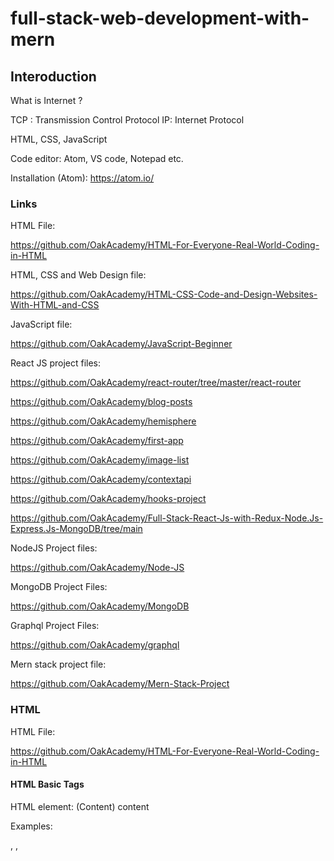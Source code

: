# full-stack-web-development-with-mern

## Interoduction

What is Internet ?

TCP : Transmission Control Protocol
IP: Internet Protocol

HTML, CSS, JavaScript

Code editor: Atom, VS code, Notepad etc.

Installation (Atom): https://atom.io/

### Links

HTML File:

https://github.com/OakAcademy/HTML-For-Everyone-Real-World-Coding-in-HTML

HTML, CSS and Web Design file:

https://github.com/OakAcademy/HTML-CSS-Code-and-Design-Websites-With-HTML-and-CSS

JavaScript file:

https://github.com/OakAcademy/JavaScript-Beginner

React JS project files:

https://github.com/OakAcademy/react-router/tree/master/react-router

https://github.com/OakAcademy/blog-posts

https://github.com/OakAcademy/hemisphere

https://github.com/OakAcademy/first-app

https://github.com/OakAcademy/image-list

https://github.com/OakAcademy/contextapi

https://github.com/OakAcademy/hooks-project

https://github.com/OakAcademy/Full-Stack-React-Js-with-Redux-Node.Js-Express.Js-MongoDB/tree/main

NodeJS Project files:

https://github.com/OakAcademy/Node-JS

MongoDB Project Files:

https://github.com/OakAcademy/MongoDB

Graphql Project Files:

https://github.com/OakAcademy/graphql

Mern stack project file:

https://github.com/OakAcademy/Mern-Stack-Project

### HTML


HTML File:

https://github.com/OakAcademy/HTML-For-Everyone-Real-World-Coding-in-HTML

#### HTML Basic Tags

HTML element: (<openingTag>Content<closingTag>)
<tagName>content</tagName>

Examples:

<html> </html>, <head>, <title>, <body>, <h1> to <h6>, <br>, <p>, <strong> <b>, <em> <i>, <u>

HTML Headings:
-------------
```<h1>Project</h1>```

HTML Images:
-----------
Image website: https://www.freepik.com/
```<img src="images/1.jpg" alt="horse" title="Horse Racing" height="50%" width="50%">```

HTML Lists:
-----------
* Unordered Lists   
* Ordered Lists
* Description Lists

### CSS

#### CSS Basics

There are 3 types of CSS so there are 3 ways to include CSS in the document –

-- Inline CSS
-- Internal or Embedded CSS
-- External CSS

Out of these, the best way to include CSS is through External CSS but depending upon the requirement, you can also use Inline CSS and Internal CSS

Inline CSS
-----------

Syntax of Inline CSS:

```<elementName style=attr1:val1;attr2:val2;…..;attr-n:val-n>Details</elementName>
```

``` <tag style={property: value; }> Contents </tag>```

``` <h1 style={color: red;}>This is Heading</h1> ```

``` <p style="background-color:SlateBlue;padding:10px">This paragraph uses Inline CSS</p> ```


Internal or Embedded CSS
------------------------
```
<head>
<style>
  elementA {
    attra1:vala1;
    attra2:vala2;
    ..;
    attr-an:val-an
}
  ..
  elementN {
    attrn1:valn1;
    attrn2:valn2;
    ..;
    attr-nn:val-nn
}

```
.h4class {
  background-color:#ffa500;
}
.square {
  list-style-type: square;
} 
```
</style>
```

External CSS
-------------
```
Selector {
    property: value;
}

Selector {
    property: value;
    Another property: value;
    .
    .
    .
    Another property: value;
}
```

Example:

STEP 1- Create an External CSS file with .CSS extention. For example - Suppose, we have an external CSS file with any valid name like style.css whose content is as below -

```
h1  {
  background-color:#ff6347;
  color: blue;
}

h5 {
  color: Tomato;
}

p  {
text-align: center;
}
```

```
.h4class {
  background-color:#ffa500;
}
.square {
  list-style-type: square;
} 
```

STEP 2- Then, you can place this file either at the same location in which your HTML file is present or you can place this inside some other folder like 'CSS' folder.

In Case, you place your CSS file in the same location where you kept your HTML file then the syntax to include the CSS file is -
```
<ink rel="styesheet" type="text/css" href="style.css">
```
You should include this CSS file under the <head> section as below -

```
<head>
<link rel="stylesheet" type="text/css" href="style.css">
</head>
```
Correct way to include External CSS
Suppose, your CSS file name extstyle.css and it is present inside a folder, say cssext, then you should provide the path of your CSS file like below -
```
<head>
<link rel="stylesheet" type="text/css" href="cssext/extstyle.css">
</head>
```

Which has higher priority - Inline CSS or Internal CSS
If both Inline CSS and Internal CSS are specifies for an element, then Inline CSS takes higher priority and it will override the style of Internal CSS.

So, Inline CSS has higher priority than Internal CSS.

#### CSS Colors

https://www.w3schools.com/css/css_colors.asp
https://www.w3schools.com/colors/colors_names.asp
https://www.w3schools.com/colors/colors_picker.asp

Base (primary) colors: Red(255-0-0), Green(0-255-0) and Blue(0-0-255)
Intermediate (secondary) colors: By mixing primary colors. (Yellow (R-G), Cyan(G-B), Magenta(B-R)), white (combination of R-G-B)

Colors are specified using predefined color names, or RGB, HEX, HSL, RGBA, HSLA values.
All modern browsers support the following 140 color names.

Decimal: (0,1,2..............9..........99)
Hexadecimal: (0,1,2..........9,A,B,C,D,E,F...........FF)

Red: #FF0000
Green: #00FF00
Blue: #0000FF
White: #FFFFFF

Hexadecimal: #FF0000 (Red), #FFFFFF-White, #000000-Black
RGB model: rgb(255,0,0) (Red), rgb(255,255,255)-White, rgb(0,0,0)-Black
HSL model: hsl(0,100%,50%), hsl(360,100%,50%)-(Red), hsl(0, 0%, 0%)-(Black), hsl(0, 100%, 100%)-(White)

#### CSS Background and Border

```
h1{
  background: rgb(255,80,80);
  /* border-color:blue;
  border-width: 5px;
  border-style: solid; */

  /* border:5px solid blue; */

  border:2px dashed blue;
}

body{
  background: green;
}

body{
  background: url(https://img.freepik.com/free-vector/underwater-background-water-surface-ocean-sea_33099-1755.jpg?size=626&ext=jpg);
  background-repeat: no-repeat;
  background-size: cover;
}
```

#### CSS Selector

The id and class are two selectors in CSS that allows applying styling to the HTML elements. The main difference between id and class in CSS is that id is used to apply styling to one unique element while class is used to apply styling to multiple elements.

.html
-----
```
  <body>
    <ul>
      <li id="select">The Great Barier Reef</li>
      <li class="underline"> Pyramids of Giza </li>
      <li class="underline">Stonehenge</li>
    </ul>
  </body>
  ```
.css
----
```
li{
  border:4px solid blue;
}

#select{
  background: red;
}

.underline{
  text-decoration: underline;
}
```
All CSS Simple Selectors
------------------------
```
Selector	         Example                Example description
------------------------------------------------------------------
#id	               #firstname	     Selects the element with id="firstname"
.class	            .intro	         Selects all elements with class="intro"
element.class	   p.intro	         Selects only <p> elements with class="intro"
*	                 *	             Selects all elements
element	              p	             Selects all <p> elements
element,element,..	div, p	         Selects all <div> elements and all <p> elements
element element     div p            Select and style every <p> element that is inside <div> elements:
```
Adjacent Sibling Selector
---------------------------

The + selector is used to select an element that is directly after another specific element.

```
<style>
div + p {
  background-color: yellow;
}
</style>
```
```
<div>
  <p>Paragraph 1 in the div.</p>
  <p>Paragraph 2 in the div.</p>
</div>

<p>Paragraph 3. After a div.</p>
<p>Paragraph 4. After a div.</p>

```
Result: ```Paragraph 3. After a div.``` will be yellowed.


#### CSS Texts and Fonts

https://www.w3schools.com/css/css_font.asp

https://www.cssfontstack.com/

#### Debugging in CSS

First Method: Checl the console in the web-browser,if there is any error.
Second Method: Check priority ranking (inline>internal>external)

#### CSS Box Model

https://www.w3schools.com/css/css_boxmodel.asp

In CSS, the term "box model" is used when talking about design and layout.

The CSS box model is essentially a box that wraps around every HTML element. It consists of: margins, borders, padding, and the actual content. The image below illustrates the box model:

Explanation of the different parts:

Content - The content of the box, where text and images appear
Padding - Clears an area around the content. The padding is transparent
Border - A border that goes around the padding and content
Margin - Clears an area outside the border. The margin is transparent

Example
Demonstration of the box model:
```
div {
  width: 300px;
  border: 15px solid green;
  padding: 50px;
  margin: 20px;
}
```
Width and Height of an Element
In order to set the width and height of an element correctly in all browsers, you need to know how the box model works.

Important: When you set the width and height properties of an element with CSS, you just set the width and height of the content area. To calculate the full size of an element, you must also add padding, borders and margins.

Example
This <div> element will have a total width of 350px: 

```
div {
  width: 320px;
  padding: 10px;
  border: 5px solid gray;
  margin: 0;
}
```
Here is the calculation:
```
320px (width)
+ 20px (left + right padding)
+ 10px (left + right border)
+ 0px (left + right margin)
= 350px
```
The total width of an element should be calculated like this:

```
Total element width = width + left padding + right padding + left border + right border + left margin + right margin
```

The total height of an element should be calculated like this:
```
Total element height = height + top padding + bottom padding + top border + bottom border + top margin + bottom margin
```
#### CSS Position

https://www.w3schools.com/css/css_positioning.asp

The position property specifies the type of positioning method used for an element (static, relative, fixed, absolute or sticky).

The position Property
The position property specifies the type of positioning method used for an element.

There are five different position values:

static
relative
fixed
absolute
sticky

Elements are then positioned using the top, bottom, left, and right properties. However, these properties will not work unless the position property is set first. They also work differently depending on the position value.

position: static
-----------------
HTML elements are positioned static by default.

Static positioned elements are not affected by the top, bottom, left, and right properties.

An element with position: static; is not positioned in any special way; it is always positioned according to the normal flow of the page:


Here is the CSS that is used:

```
div.static {
  position: static;
  border: 3px solid #73AD21;
}
```
position: relative
-------------------
An element with position: relative; is positioned relative to its normal position. relative property is positioned according to its previous location.

Setting the top, right, bottom, and left properties of a relatively-positioned element will cause it to be adjusted away from its normal position. Other content will not be adjusted to fit into any gap left by the element.


Here is the CSS that is used:
```
div.relative {
  position: relative;
  left: 30px;
  border: 3px solid #73AD21;
}
```

position: fixed
----------------
An element with position: fixed; is positioned relative to the viewport, which means it always stays in the same place even if the page is scrolled. The top, right, bottom, and left properties are used to position the element.

A fixed element does not leave a gap in the page where it would normally have been located.

Notice the fixed element in the lower-right corner of the page. Here is the CSS that is used:

```
div.fixed {
  position: fixed;
  bottom: 0;
  right: 0;
  width: 300px;
  border: 3px solid #73AD21;
}
```

position: absolute
-------------------
An element with position: absolute; is positioned relative to the nearest positioned ancestor (instead of positioned relative to the viewport, like fixed).

However; if an absolute positioned element has no positioned ancestors, it uses the document body, and moves along with page scrolling.

Note: Absolute positioned elements are removed from the normal flow, and can overlap elements.
absolute property affects other element.


```
div.relative {
  position: relative;
  width: 400px;
  height: 200px;
  border: 3px solid #73AD21;
}

div.absolute {
  position: absolute;
  top: 80px;
  right: 0;
  width: 200px;
  height: 100px;
  border: 3px solid #73AD21;
}
```

position: sticky
----------------
An element with position: sticky; is positioned based on the user's scroll position.

A sticky element toggles between relative and fixed, depending on the scroll position. It is positioned relative until a given offset position is met in the viewport - then it "sticks" in place (like position:fixed).

Note: Internet Explorer does not support sticky positioning. Safari requires a -webkit- prefix (see example below). You must also specify at least one of top, right, bottom or left for sticky positioning to work.

In this example, the sticky element sticks to the top of the page (top: 0), when you reach its scroll position.

```
div.sticky {
  position: -webkit-sticky; /* Safari */
  position: sticky;
  top: 0;
  background-color: green;
  border: 2px solid #4CAF50;
}
``` 

#### CSS float

```
.blue{
  width: 100px;
  height: 100px;
  background-color: blue;
  float:left;
}

.yellow{
  width: 100px;
  height: 100px;
  background-color: yellow;
  float:left;
}

.green{
  width: 200px;
  height:200px;
  background-color: green;
  clear:both;
  <!-- clear: both (The clear property controls the flow next to floated elements. The clear property specifies what should happen with the element that is next to a floating element.) -->
  margin-left: 500px;
  box-shadow: -7px -6px 5px black;

  /* border-radius: 15px 20px 30px 40px; */

  border-radius: 40px;
  transform:rotate(60deg);

}
```

#### CSS Display property

```
h1{
  background-color: red;
  display: inline-block;
  width: 200px;
  height: 200px;
}

p{
  background-color: blue;
  display: inline;
}

span{
  background-color: gray;
  display: block;
  width: 100px;
  height: 100px;
}
```

#### CSS Box-Sizing

The CSS box-sizing property allows us to include the padding and border in an element's total width and height.

Without the CSS box-sizing Property
------------------------------------
By default, the width and height of an element is calculated like this:

width + padding + border = actual width of an element
height + padding + border = actual height of an element

With the CSS box-sizing Property
--------------------------------
The box-sizing property allows us to include the padding and border in an element's total width and height.

If you set box-sizing: border-box; on an element, padding and border are included in the width and height.

```
.box1{
  width: 150px;
  height: 150px;
  border:3px solid blue;
  padding: 10px;
  /* box-sizing: content-box; */
}
/* content-box (by default)
width=150 +3 +3=156px
height=150+3+3=156px */


.box2{
  width: 150px;
  height: 150px;
  border:3px solid red;
  padding: 10px;
  /* box-sizing: border-box; */
}


html{
  box-sizing: border-box;
}
  *{
  box-sizing: inherit;
}

```

#### CSS Media Queries


Value	           Description
------------------------------
all         	Used for all media type devices
print       	Used for printers
screen	      Used for computer screens, tablets, smart-phones etc.
speech	      Used for screenreaders that "reads" the page out loud

```
  .container{
    width: 850px;
    border:3px solid blue;
    margin: auto;

  }

  h1{
    text-align: center;
  }

  .box{
    width: 250px;
    height: 250px;
    background-color: red;
    display: inline-block;
    margin: 10px;
    
  }

  @media screen and (min-width: 700px) and (max-width: 1020px)
  {
    .container{
      width: 850px;
      border:3px solid blue;
      margin: auto;
  
    }
  
    h1{
      text-align: center;
    }
  
    .box{
      width: 250px;
      height: 250px;
      background-color: yellow;
      display: inline-block;
      margin: 10px;
      
    }
  }

```

#### CSS Flexbox

Before the Flexbox Layout module, there were four layout modes:

```
Block, for sections in a webpage
Inline, for text
Table, for two-dimensional table data
Positioned, for explicit position of an element
```

The Flexible Box Layout Module, makes it easier to design flexible responsive layout structure without using float or positioning.

Flexbox Elements
----------------
To start using the Flexbox model, you need to first define a flex container.

A flex container with three flex items:

```
<div class="flex-container">
  <div>1</div>
  <div>2</div>
  <div>3</div>
</div>
```
##### CSS Flex Container
------------------
Parent Element (Container)
Like we specified in the previous chapter, this is a flex container (the blue area) with three flex items:

The flex container becomes flexible by setting the display property to flex:

```
.flex-container {
  display: flex;
}
```

The flex container properties are:

flex-direction
flex-wrap
flex-flow
justify-content
align-items
align-content

The flex-direction Property
----------------------------
The flex-direction property defines in which direction the container wants to stack the flex items.
The column value stacks the flex items vertically (from top to bottom):
```
.flex-container {
  display: flex;
  flex-direction: column;
}
```
The column-reverse value stacks the flex items vertically (but from bottom to top):

```
.flex-container {
  display: flex;
  flex-direction: column-reverse;
}
```
The row value stacks the flex items horizontally (from left to right):

```
.flex-container {
  display: flex;
  flex-direction: row;
}
```
The row-reverse value stacks the flex items horizontally (but from right to left):
```
.flex-container {
  display: flex;
  flex-direction: row-reverse;
}
```

The flex-wrap Property
-----------------------
The flex-wrap property specifies whether the flex items should wrap or not.

The examples below have 12 flex items, to better demonstrate the flex-wrap property.
The wrap value specifies that the flex items will wrap if necessary:
```
.flex-container {
  display: flex;
  flex-wrap: wrap;
}
```
The nowrap value specifies that the flex items will not wrap (this is default):
```
.flex-container {
  display: flex;
  flex-wrap: nowrap;
}
```
The wrap-reverse value specifies that the flexible items will wrap if necessary, in reverse order:
```
.flex-container {
  display: flex;
  flex-wrap: wrap-reverse;
}
```
The flex-flow Property
-----------------------
The flex-flow property is a shorthand property for setting both the flex-direction and flex-wrap properties.

Example
```
.flex-container {
  display: flex;
  flex-flow: row wrap;
}
```
The justify-content Property
------------------------------
The justify-content property is used to align the flex items:

Example
The center value aligns the flex items at the center of the container:

```
.flex-container {
  display: flex;
  justify-content: center;
}
```

Example
The flex-start value aligns the flex items at the beginning of the container (this is default):

```
.flex-container {
  display: flex;
  justify-content: flex-start;
}
```

The flex-end value aligns the flex items at the end of the container:
```
.flex-container {
  display: flex;
  justify-content: flex-end;
}
```
Example
The space-around value displays the flex items with space before, between, and after the lines:
```
.flex-container {
  display: flex;
  justify-content: space-around;
}
```

Example
The space-between value displays the flex items with space between the lines:
```
.flex-container {
  display: flex;
  justify-content: space-between;
}
```

The align-items Property
-------------------------
The align-items property is used to align the flex items

In these examples we use a 200 pixels high container, to better demonstrate the align-items property.

Example
The center value aligns the flex items in the middle of the container:
```
.flex-container {
  display: flex;
  height: 200px;
  align-items: center;
}
```

Example
The flex-start value aligns the flex items at the top of the container:
```
.flex-container {
  display: flex;
  height: 200px;
  align-items: flex-start;
}
```
Example
The flex-end value aligns the flex items at the bottom of the container:
```
.flex-container {
  display: flex;
  height: 200px;
  align-items: flex-end;
}
```
Example
The stretch value stretches the flex items to fill the container (this is default):
```
.flex-container {
  display: flex;
  height: 200px;
  align-items: stretch;
}
```
Example
The baseline value aligns the flex items such as their baselines aligns:
```
.flex-container {
  display: flex;
  height: 200px;
  align-items: baseline;
}
```
Note: the example uses different font-size to demonstrate that the items gets aligned by the text baseline:

The align-content Property
--------------------------
The align-content property is used to align the flex lines.

In these examples we use a 600 pixels high container, with the flex-wrap property set to wrap, to better demonstrate the align-content property.

Example
The space-between value displays the flex lines with equal space between them:
```
.flex-container {
  display: flex;
  height: 600px;
  flex-wrap: wrap;
  align-content: space-between;
}
```
The space-around value displays the flex lines with space before, between, and after them:
```
.flex-container {
  display: flex;
  height: 600px;
  flex-wrap: wrap;
  align-content: space-around;
}
```
Example
The stretch value stretches the flex lines to take up the remaining space (this is default):
```
.flex-container {
  display: flex;
  height: 600px;
  flex-wrap: wrap;
  align-content: stretch;
}
```

Example
The center value displays display the flex lines in the middle of the container:
```
.flex-container {
  display: flex;
  height: 600px;
  flex-wrap: wrap;
  align-content: center;
}
```

Example
The flex-start value displays the flex lines at the start of the container:
```
.flex-container {
  display: flex;
  height: 600px;
  flex-wrap: wrap;
  align-content: flex-start;
}
```

Example
The flex-end value displays the flex lines at the end of the container: 
```
.flex-container {
  display: flex;
  height: 600px;
  flex-wrap: wrap;
  align-content: flex-end;
}
```

Perfect Centering
-----------------
In the following example we will solve a very common style problem: perfect centering.

SOLUTION: Set both the justify-content and align-items properties to center, and the flex item will be perfectly centered:

Example
```
.flex-container {
  display: flex;
  height: 300px;
  justify-content: center;
  align-items: center;
}
```

The CSS Flexbox Container Properties
------------------------------------
The following table lists all the CSS Flexbox Container properties:

```
-- align-content: Modifies the behavior of the flex-wrap property. It is similar to align-items,    but instead of aligning flex items, it aligns flex lines.

-- align-items	Vertically aligns the flex items when the items do not use all available space on the cross-axis.

-- display	Specifies the type of box used for an HTML element.

-- flex-direction	Specifies the direction of the flexible items inside a flex container.

-- flex-flow	A shorthand property for flex-direction and flex-wrap.

-- flex-wrap	Specifies whether the flex items should wrap or not, if there is not enough room for them on one flex line.

-- justify-content	Horizontally aligns the flex items when the items do not use all available space on the main-axis.
```

##### CSS Flex Items
--------------

Child Elements (Items)
----------------------
The direct child elements of a flex container automatically becomes flexible (flex) items.

The element above represents four blue flex items inside a grey flex container.

Example
```
<div class="flex-container">
  <div>1</div>
  <div>2</div>
  <div>3</div>
  <div>4</div>
</div>
```
The flex item properties are:

-- order
-- flex-grow
-- flex-shrink
-- flex-basis
-- flex
-- align-self

The order Property
------------------
The order property specifies the order of the flex items.

The first flex item in the code does not have to appear as the first item in the layout.

The order value must be a number, default value is 0.

Example
The order property can change the order of the flex items:

```
<div class="flex-container">
  <div style="order: 3">1</div>
  <div style="order: 2">2</div>
  <div style="order: 4">3</div>
  <div style="order: 1">4</div>
</div>
```

The flex-grow Property
The flex-grow property specifies how much a flex item will grow relative to the rest of the flex items.

The value must be a number, default value is 0.

Example
Make the third flex item grow eight times faster than the other flex items:
```
<div class="flex-container">
  <div style="flex-grow: 1">1</div>
  <div style="flex-grow: 1">2</div>
  <div style="flex-grow: 8">3</div>
</div>
```

The flex-shrink Property
The flex-shrink property specifies how much a flex item will shrink relative to the rest of the flex items.

The value must be a number, default value is 1.

Example
Do not let the third flex item shrink as much as the other flex items:

```
<div class="flex-container">
  <div>1</div>
  <div>2</div>
  <div style="flex-shrink: 0">3</div>
  <div>4</div>
  <div>5</div>
  <div>6</div>
  <div>7</div>
  <div>8</div>
  <div>9</div>
  <div>10</div>
</div>
```


The flex-basis Property
------------------------
The flex-basis property specifies the initial length of a flex item.

Example
Set the initial length of the third flex item to 200 pixels:
```
<div class="flex-container">
  <div>1</div>
  <div>2</div>
  <div style="flex-basis: 200px">3</div>
  <div>4</div>
</div>
```

The flex Property
------------------
The flex property is a shorthand property for the flex-grow, flex-shrink, and flex-basis properties.

Example
Make the third flex item not growable (0), not shrinkable (0), and with an initial length of 200 pixels:
```
<div class="flex-container">
  <div>1</div>
  <div>2</div>
  <div style="flex: 0 0 200px">3</div>
  <div>4</div>
</div>
```

The align-self Property
-----------------------
The align-self property specifies the alignment for the selected item inside the flexible container.

The align-self property overrides the default alignment set by the container's align-items property.

In these examples we use a 200 pixels high container, to better demonstrate the align-self property:

Example
Align the third flex item in the middle of the container:
```
<div class="flex-container">
  <div>1</div>
  <div>2</div>
  <div style="align-self: center">3</div>
  <div>4</div>
</div>
```

Example
Align the second flex item at the top of the container, and the third flex item at the bottom of the container:
```
<div class="flex-container">
  <div>1</div>
  <div style="align-self: flex-start">2</div>
  <div style="align-self: flex-end">3</div>
  <div>4</div>
</div>
```

The CSS Flexbox Items Properties
--------------------------------
The following table lists all the CSS Flexbox Items properties:

-- align-self:	Specifies the alignment for a flex item (overrides the flex container's align-items property)
-- flex:	A shorthand property for the flex-grow, flex-shrink, and the flex-basis properties
-- flex-basis:	Specifies the initial length of a flex item
-- flex-grow:	Specifies how much a flex item will grow relative to the rest of the flex items inside the same container
-- flex-shrink:	Specifies how much a flex item will shrink relative to the rest of the flex items inside the same container
-- order:	Specifies the order of the flex items inside the same container

##### CSS Flex Responsive

Responsive Flexbox

You learned from the CSS Media Queries chapter that you can use media queries to create different layouts for different screen sizes and devices.

For example, if you want to create a two-column layout for most screen sizes, and a one-column layout for small screen sizes (such as phones and tablets), you can change the flex-direction from row to column at a specific breakpoint (800px in the example below):

```
.flex-container {
  display: flex;
  flex-direction: row;
}

/* Responsive layout - makes a one column layout instead of a two-column layout */
@media (max-width: 800px) {
  .flex-container {
    flex-direction: column;
  }
}
```

Another way is to change the percentage of the flex property of the flex items to create different layouts for different screen sizes. Note that we also have to include flex-wrap: wrap; on the flex container for this example to work

Example
```
.flex-container {
  display: flex;
  flex-wrap: wrap;
}

.flex-item-left {
  flex: 50%;
}

.flex-item-right {
  flex: 50%;
}

/* Responsive layout - makes a one column layout instead of a two-column layout */
@media (max-width: 800px) {
  .flex-item-right, .flex-item-left {
    flex: 100%;
  }
}
```

#### CSS Grid

https://www.w3schools.com/css/css_grid.asp